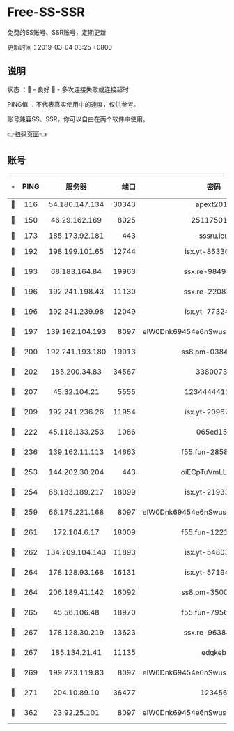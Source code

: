 # Free-SS-SSR

免费的SS账号、SSR账号，定期更新

更新时间：2019-03-04 03:25 +0800

## 说明

状态     ：🙂 - 良好 🙁 - 多次连接失败或连接超时

PING值   ：不代表真实使用中的速度，仅供参考。

账号兼容SS、SSR，你可以自由在两个软件中使用。

👉[扫码页面](https://liesauer.github.io/free-ss-ssr.github.io/)👈

## 账号

|-|PING|服务器|端口|密码|加密方式|区域|
|:----:|:----:|:-----:|-----:|:----:|:----:|:----:|
|🙂|116|54.180.147.134|30343|apext2019|chacha20|KR|
|🙂|150|46.29.162.169|8025|2511750146|aes-256-cfb|RU|
|🙂|173|185.173.92.181|443|sssru.icu|rc4-md5|RU|
|🙂|192|198.199.101.65|12744|isx.yt-86336141|aes-256-cfb|US|
|🙂|193|68.183.164.84|19963|ssx.re-98493930|aes-256-cfb|US|
|🙂|196|192.241.198.43|11130|ssx.re-22083061|aes-256-cfb|US|
|🙂|196|192.241.239.98|12049|isx.yt-77324460|aes-256-cfb|US|
|🙂|197|139.162.104.193|8097|eIW0Dnk69454e6nSwuspv9DmS201tQ0D|aes-256-cfb|JP|
|🙂|200|192.241.193.180|19013|ss8.pm-03842768|aes-256-cfb|US|
|🙂|202|185.200.34.83|34567|33800731|aes-256-cfb|US|
|🙂|207|45.32.104.21|5555|1234444411111|aes-256-cfb|SG|
|🙂|209|192.241.236.26|11954|isx.yt-20967574|aes-256-cfb|US|
|🙂|222|45.118.133.253|1086|065ed15a|aes-256-cfb|SG|
|🙂|236|139.162.11.113|14663|f55.fun-28583280|aes-256-cfb|SG|
|🙂|253|144.202.30.204|443|oiECpTuVmLLxk4Ts|aes-256-cfb|US|
|🙂|254|68.183.189.217|18099|isx.yt-21933361|aes-256-cfb|SG|
|🙂|259|66.175.221.168|8097|eIW0Dnk69454e6nSwuspv9DmS201tQ0D|aes-256-cfb|US|
|🙂|261|172.104.6.17|18009|f55.fun-12212808|aes-256-cfb|US|
|🙂|262|134.209.104.143|11893|isx.yt-54803040|aes-256-cfb|SG|
|🙂|264|178.128.93.168|16131|isx.yt-57194887|aes-256-cfb|SG|
|🙂|264|206.189.41.142|16092|ss8.pm-35002158|aes-256-cfb|SG|
|🙂|265|45.56.106.48|18970|f55.fun-79568034|aes-256-cfb|US|
|🙂|267|178.128.30.219|13623|ssx.re-96384846|aes-256-cfb|SG|
|🙂|267|185.134.21.41|11135|edgkeb|aes-256-cfb|GB|
|🙂|269|199.223.119.83|8097|eIW0Dnk69454e6nSwuspv9DmS201tQ0D|aes-256-cfb|US|
|🙂|271|204.10.89.10|36477|123456|aes-256-cfb|US|
|🙂|362|23.92.25.101|8097|eIW0Dnk69454e6nSwuspv9DmS201tQ0D|aes-256-cfb|US|

